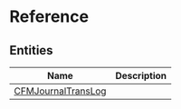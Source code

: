 
# Reference


## Entities

|Name|Description|
|---|---|
|[CFMJournalTransLog](CFMJournalTransLog.cdm.json)||
